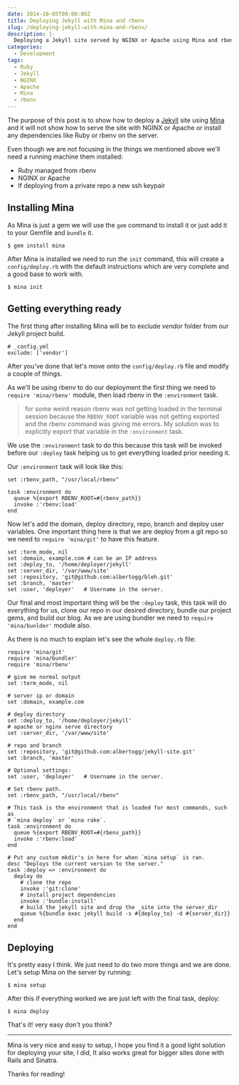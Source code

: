 ```yaml
---
date: 2014-10-05T00:00:00Z
title: Deploying Jekyll with Mina and rbenv
slug: /deploying-jekyll-with-mina-and-rbenv/
description: |-
  Deploying a Jekyll site served by NGINX or Apache using Mina and rbenv.
categories:
  - Development
tags:
  - Ruby
  - Jekyll
  - NGINX
  - Apache
  - Mina
  - rbenv
---
```


The purpose of this post is to show how to deploy a [Jekyll][jekyll] site using
[Mina][mina] and it will not show how to serve the site with NGINX or Apache or
install any dependencies like Ruby or rbenv on the server.

Even though we are not focusing in the things we mentioned above we'll need a
running machine them installed:

- Ruby managed from rbenv
- NGINX or Apache
- If deploying from a private repo a new ssh keypair

## Installing Mina

As Mina is just a gem we will use the `gem` command to install it or just add
it to your Gemfile and `bundle` it.

    $ gem install mina

After Mina is installed we need to run the `init` command, this will create a
`config/deploy.rb` with the default instructions which are very complete and a
good base to work with.

    $ mina init

## Getting everything ready

The first thing after installing Mina will be to exclude _vendor_ folder from
our Jekyll project build.

    # _config.yml
    exclude: ['vendor']

After you've done that let's move onto the `config/deploy.rb` file and modify
a couple of things.

As we'll be using rbenv to do our deployment the first thing we need to
`require 'mina/rbenv'` module, then load rbenv in the `:environment` task.

> for some weird reason rbenv was not getting loaded in the terminal session
> because the `RBENV_ROOT` variable was not getting exported and the rbenv
> command was giving me errors. My solution was to explicitly export that
> variable in the `:environment` task.

We use the `:environment` task to do this because this task will be invoked
before our `:deploy` task helping us to get everything loaded prior needing
it.

Our `:environment` task will look like this:

    set :rbenv_path, "/usr/local/rbenv"

    task :environment do
      queue %{export RBENV_ROOT=#{rbenv_path}}
      invoke :'rbenv:load'
    end

Now let's add the domain, deploy directory, repo, branch and deploy user
variables. One important thing here is that we are deploy from a git repo so we
need to `require 'mina/git'` to have this feature.

    set :term_mode, nil
    set :domain, example.com # can be an IP address
    set :deploy_to, '/home/deployer/jekyll'
    set :server_dir, '/var/www/site'
    set :repository, 'git@github.com:albertogg/bleh.git'
    set :branch, 'master'
    set :user, 'deployer'   # Username in the server.

Our final and most important thing will be the `:deploy` task, this task will
do everything for us, clone our repo in our desired directory, bundle our
project gems, and build our blog. As we are using bundler we need to
`require 'mina/bunlder'` module also.

As there is no much to explain let's see the whole `deploy.rb` file:

    require 'mina/git'
    require 'mina/bundler'
    require 'mina/rbenv'

    # give me normal output
    set :term_mode, nil

    # server ip or domain
    set :domain, example.com

    # deploy directory
    set :deploy_to, '/home/deployer/jekyll'
    # apache or nginx serve directory
    set :server_dir, '/var/www/site'

    # repo and branch
    set :repository, 'git@github.com:albertogg/jekyll-site.git'
    set :branch, 'master'

    # Optional settings:
    set :user, 'deployer'   # Username in the server.

    # Set rbenv path.
    set :rbenv_path, "/usr/local/rbenv"

    # This task is the environment that is loaded for most commands, such as
    # `mina deploy` or `mina rake`.
    task :environment do
      queue %{export RBENV_ROOT=#{rbenv_path}}
      invoke :'rbenv:load'
    end

    # Put any custom mkdir's in here for when `mina setup` is ran.
    desc "Deploys the current version to the server."
    task :deploy => :environment do
      deploy do
        # clone the repo
        invoke :'git:clone'
        # install project dependencies
        invoke :'bundle:install'
        # build the jekyll site and drop the _site into the server_dir
        queue %{bundle exec jekyll build -s #{deploy_to} -d #{server_dir}}
      end
    end

## Deploying

It's pretty easy I think. We just need to do two more things and we are done.
Let's setup Mina on the server by running:

    $ mina setup

After this if everything worked we are just left with the final task, deploy:

    $ mina deploy

That's it! very easy don't you think?

---

Mina is very nice and easy to setup, I hope you find it a good light solution
for deploying your site, I did, It also works great for bigger sites done with
Rails and Sinatra.

Thanks for reading!

[rubygems]: http://rubygems.org/
[jekyll]: http://jekyllrb.com/
[mina]: http://nadarei.co/mina/
